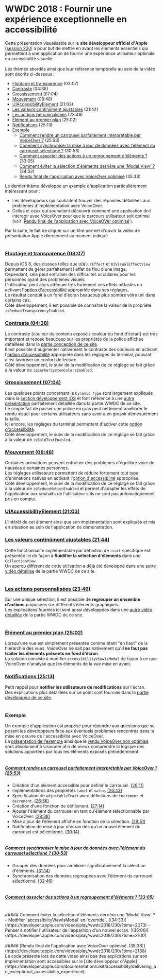 # WWDC 2018 : Fournir une expérience exceptionnelle en accessibilité

<script>$(document).ready(function () {
    setBreadcrumb([{"label":"iOS", "url": "./criteria-ios.html"},
                   {"label":"WWDC", "url": "./criteria-ios-wwdc.html"},
                   {"label":"2018 - Fournir une expérience exceptionnelle en accessibilité"}
	]);
    addSubMenu([
        {"label":"Critères de conception","url":"criteria-ios-conception.html"}, 
        {"label":"Guide pour les développeurs","url":"criteria-ios-dev.html"},
        {"label":"VoiceOver","url":"lecteur-ecran-voiceover.html"},
        {"label":"WWDC","url":"criteria-ios-wwdc.html"}
    ]);
});</script>

<span data-menuitem="criteria-ios"></span>

Cette présentation visualisable sur le **site développeur officiel d'<span lang="en">Apple</span>** ([session 230](https://developer.apple.com/videos/play/wwdc2018/230/)) a pour but de mettre en avant les éléments essentiels qui permettent à une application de fournir une expérience utilisateur optimale en accessibilité visuelle.
</br><img style="max-width: 700px; height: auto;" alt="" src="./images/iOSdev/wwdc18-230.png" />
</br></br>Les thèmes abordés ainsi que leur référence temporelle au sein de la vidéo sont décrits ci-dessous :

- [Floutage et transparence](#TransparencyAndBlurring) (03:07)
- [Contraste](#Contrast) (04:38)
- [Grossissement](#Sizing) (07:04)
- [Mouvement](#Motion) (08:48)
- [UIAccessibilityElement](#UIAccessibilityElement) (21:03)
- [Les valeurs continûment ajustables](#AdjustableValues) (21:44)
- [Les actions personnalisées](#CustomActions) (23:49)
- [Élément au premier plan](#accessibilityViewIsModal) (25:02)
- [Notifications](#Notifications) (25:13)
- [Exemple](#Demo)
    - [Comment rendre un carrousel parfaitement interprétable par VoiceOver ?](#DemoSetCarousel) (25:53)
    - [Comment synchroniser la mise à jour de données avec l'élément du carrousel sélectioné ?](#DemoUpdateData) (30:53)
    - [Comment associer des actions à un regroupement d'éléments ?](#DemoCustomActions) (33:05)
    - [Comment éviter la sélection d'éléments derrière une 'Modal View' ?](#DemoModalView) (34:32)
    - [Rendu final de l'application avec VoiceOver optimisé](#DemoExceptionalVoiceOverExperience) (35:38)

Le dernier thème développe un exemple d'application particulièrement intéressant pour :
- Les développeurs qui souhaitent trouver des réponses détaillées aux problèmes d'implémentation avec VoiceOver.
- Celles et ceux qui souhaitent découvrir comment une application doit interagir avec VoiceOver pour que le parcours utilisateur soit optimal (voir '[Rendu final de l'application avec VoiceOVer optimisé](#DemoExceptionalVoiceOverExperience)').

Par la suite, le fait de cliquer sur un titre permet d'ouvrir la vidéo de présentation <span lang="en">Apple</span> directement au moment indiqué.
</br></br>
<a name="TransparencyAndBlurring"></a>
### [Floutage et transparence (03:07)](https://developer.apple.com/videos/play/wwdc2018/230/?time=187)
Depuis iOS 8, des classes telles que `UIBlurEffect` et `UIVisualEffectView` permettent de gérer parfaitement l'effet de flou d'une image.
</br>Cependant, cela peut entraîner des difficultés occulaires pour les personnes ayant des problèmes visuels.
</br>L'utilisateur peut alors atténuer très fortement ces effets néfastes en activant l'[option d'accessibilité](./criteria-ios-conception.html#options-d-accessibilit-) appropriée dans ses réglages.
</br><img style="max-width: 950px; height: auto;" alt="" src="./images/iOSdev/wwdc18-230-TransparencyAndBlurring_1.png" />
</br>Le résultat conduit à un fond d'écran beaucoup plus sombre voire uni dans certains cas.
</br><img style="max-width: 700px; height: auto;" alt="" src="./images/iOSdev/wwdc18-230-TransparencyAndBlurring_2.png" />
</br>Côté développement, il est possible de connaître la valeur de la propriété `isReduceTransparencyEnabled`.
</br><img style="max-width: 650px; height: auto;" alt="" src="./images/iOSdev/wwdc18-230-TransparencyAndBlurring_3.png" />

<a name="Contrast"></a>
### [Contraste (04:38)](https://developer.apple.com/videos/play/wwdc2018/230/?time=278)
Le contraste {couleur du contenu exposé / couleur du fond d'écran} est très important et repose beaucoup sur les propriétés de la police affichée détaillées dans la [partie conception de ce site](./criteria-ios-conception.html#couleurs).
</br>Il est possible d'augmenter nativement le contraste des couleurs en activant l'[option d'accessibilité](./criteria-ios-conception.html#options-d-accessibilit-) appropriée dans les réglages du terminal, pouvant ainsi favoriser un confort de lecture.
</br><img style="max-width: 600px; height: auto;" alt="" src="./images/iOSdev/wwdc18-230-Contrast_1.png" />
</br>Côté développement, le suivi de la modification de ce réglage se fait grâce à la valeur de `isDarkerSystemColorsEnabled`.
</br><img style="max-width: 650px; height: auto;" alt="" src="./images/iOSdev/wwdc18-230-Contrast_2.png" />

<a name="Sizing"></a>
### [Grossissement (07:04)](https://developer.apple.com/videos/play/wwdc2018/230/?time=424)
Les quelques points concernant le `Dynamic Type` sont largement expliqués dans la [section développement iOS](./criteria-ios-dev.html#taille-des-textes) et font référence à une [autre présentation](./criteria-ios-wwdc-17245.html) parfaitement détaillée dans la partie WWDC de ce site.
</br>Le simple fait de passer une police en gras peut nettement améliorer le rendu visuel pour certains utilisateurs sans avoir à en grossir démesurément la taille.
</br>Ici encore, les réglages du terminal permettent d'activer cette [option d'accessibilité](./criteria-ios-conception.html#options-d-accessibilit-).
</br><img style="max-width: 600px; height: auto;" alt="" src="./images/iOSdev/wwdc18-230-Sizing_1.png" />
</br>Côté développement, le suivi de la modification de ce réglage se fait grâce à la valeur de `isBoldTextEnabled`.
</br><img style="max-width: 600px; height: auto;" alt="" src="./images/iOSdev/wwdc18-230-Sizing_2.png" />

<a name="Motion"></a>
### [Mouvement (08:48)](https://developer.apple.com/videos/play/wwdc2018/230/?time=528)
Certaines animations peuvent entraîner des problèmes d'équilibre voire de nausées à certaines personnes.
</br>Les réglages utilisateurs permettent de réduire fortement tout type d'animations natives en activant l'[option d'accessibilité](./criteria-ios-conception.html#options-d-accessibilit-) appropriée.
</br><img style="max-width: 950px; height: auto;" alt="" src="./images/iOSdev/wwdc18-230-Motion_1.png" />
</br>Côté développement, le suivi de la modification de ce réglage se fait grâce à la valeur de `isReduceMotionEnabled` et permet d'adapter les effets de l'application aux souhaits de l'utilisateur s'ils ne sont pas automatiquement pris en compte.
</br><img style="max-width: 600px; height: auto;" alt="" src="./images/iOSdev/wwdc18-230-Motion_2.png" />

<a name="UIAccessibilityElement"></a>
### [UIAccessibilityElement (21:03)](https://developer.apple.com/videos/play/wwdc2018/230/?time=1263)
L'intérêt de cet élément ainsi que son implémentation sont expliqués et mis en situation au sein de l'application de démonstration.
</br><img style="max-width: 550px; height: auto;" alt="" src="./images/iOSdev/wwdc18-230-UIAccessibilityElement.png" />

<a name="AdjustableValues"></a>
### [Les valeurs continûment ajustables (21:44)](https://developer.apple.com/videos/play/wwdc2018/230/?time=1304)
Cette fonctionnalité implémentable par définition de `trait` spécifique est présentée ici de façon à **fluidifier la sélection d'éléments** dans une `CollectionView`.
</br><img style="max-width: 550px; height: auto;" alt="" src="./images/iOSdev/wwdc18-230-AdjustableValues.png" />
</br>Un aperçu différent de cette utilisation a déjà été développé dans une [autre vidéo détaillée](./criteria-ios-wwdc-17215.html#AdjustableValues) de la partie WWDC de ce site.
</br></br>
<a name="CustomActions"></a>
### [Les actions personnalisées (23:49)](https://developer.apple.com/videos/play/wwdc2018/230/?time=1429)
Sur une unique sélection, il est possible de **regrouper un ensemble d'actions** proposées sur différents éléments graphiques.
</br><img style="max-width: 700px; height: auto;" alt="" src="./images/iOSdev/wwdc18-230-CustomActions.png" />
</br>Les explications fournies ici sont aussi développées dans une [autre vidéo détaillée](./criteria-ios-wwdc-17215.html#CustomActions) de la partie WWDC de ce site.
</br></br>
<a name="accessibilityViewIsModal"></a>
### [Élément au premier plan (25:02)](https://developer.apple.com/videos/play/wwdc2018/230/?time=1502)
Lorsqu'une vue est simplement présentée comme étant "en haut" de la hiérarchie des vues, VoiceOver ne sait pas nativement qu'**il ne faut pas traiter les éléments présents en fond d'écran**.
</br>La solution consiste à modifier `accessibilityViewIsModal` de façon à ce que VoiceOver n'analyse que les éléments de la vue mise en avant.
</br><img style="max-width: 450px; height: auto;" alt="" src="./images/iOSdev/wwdc18-230-ModalView.png" />

<a name="Notifications"></a>
### [Notifications (25:13)](https://developer.apple.com/videos/play/wwdc2018/230/?time=1513)
Petit rappel pour **notifier les utilisateurs de modifications** sur l'écran.
</br><img style="max-width: 800px; height: auto;" alt="" src="./images/iOSdev/wwdc18-230-Notifications.png" />
</br>Des explications plus détaillées sur ce point sont fournies dans la [partie développeur de ce site](./criteria-ios-dev.html#informer-d-une-modification-sur-la-page).
</br></br>
<a name="Demo"></a>
### Exemple
Un exemple d'application est proposé pour répondre aux questions que se posent les développeurs face aux éventuels problèmes rencontrés dans la mise en oeuvre de l'accessibilité avec VoiceOver.
</br>La [présentation de l'exemple](https://developer.apple.com/videos/play/wwdc2018/230/?time=938) ainsi que le [rendu VoiceOver non optimisé](https://developer.apple.com/videos/play/wwdc2018/230/?time=1022) sont absolument à visionner afin de mieux comprendre la logique des solutions apportées par tous les éléments exposés précédemment.</br></br>
<a name="DemoSetCarousel"></a>
##### [Comment rendre un carrousel parfaitement interprétable par VoiceOver ? (25:53)](https://developer.apple.com/videos/play/wwdc2018/230/?time=1553)
- Création d'un élement accessible pour définir le carrousel. [(26:11)](https://developer.apple.com/videos/play/wwdc2018/230/?time=1571)
- Implémentations des propriétés `label` et `value`. [(26:43)](https://developer.apple.com/videos/play/wwdc2018/230/?time=1603)
- Spécification de `adjustableTrait` avec définitions de `increment` et `decrement`. [(26:58)](https://developer.apple.com/videos/play/wwdc2018/230/?time=1618)
- Création d'une fonction de défilement. [(27:14)](https://developer.apple.com/videos/play/wwdc2018/230/?time=1634)
- Ajouter l'élément du carrousel en tant qu'élément sélectionnable par VoiceOver. [(28:38)](https://developer.apple.com/videos/play/wwdc2018/230/?time=1718)
- Mise à jour de l'élément affiché en fonction de la sélection. [(29:51)](https://developer.apple.com/videos/play/wwdc2018/230/?time=1791)
- Notification de mise à jour d'écran dès qu'un nouvel élément du carrousel est sélectionné. [(30:14)](https://developer.apple.com/videos/play/wwdc2018/230/?time=1814)
</br></br>
<a name="DemoUpdateData"></a>
##### [Comment synchroniser la mise à jour de données avec l'élément du carrousel sélectioné ? (30:53)](https://developer.apple.com/videos/play/wwdc2018/230/?time=1853)
- Grouper des données pour améliorer significativement la sélection d'éléments. [(31:14)](https://developer.apple.com/videos/play/wwdc2018/230/?time=1874)
- Synchronisation des données regroupées avec l'élément du carrousel sélectionné. [(32:46)](https://developer.apple.com/videos/play/wwdc2018/230/?time=1966)
</br></br>
<a name="DemoCustomActions"></a>
##### [Comment associer des actions à un regroupement d'éléments ? (33:05)](https://developer.apple.com/videos/play/wwdc2018/230/?time=1985)
</br>
<a name="DemoModalView"></a>
##### Comment éviter la sélection d'éléments derrière une 'Modal View' ?
- Modifier `accessibilityViewIsModal` en `override`. [(34:33)](https://developer.apple.com/videos/play/wwdc2018/230/?time=2073)
- Penser à notifier l'utilisateur de l'apparition d'un nouvel écran. [(35:00)](https://developer.apple.com/videos/play/wwdc2018/230/?time=2100)
</br></br>
<a name="DemoExceptionalVoiceOverExperience"></a>
##### [Rendu final de l'application avec VoiceOver optimisé. (35:38)](https://developer.apple.com/videos/play/wwdc2018/230/?time=2138)

</br>
Le code présenté lors de cette vidéo ainsi que des explications sur son implémentation sont accessibles sur le [site développeur d'<span lang="en">Apple</span>](https://developer.apple.com/documentation/uikit/accessibility/delivering_an_exceptional_accessibility_experience).

<!--  This file is part of a11y-guidelines | Our vision of mobile & web accessibility guidelines and best practices, with valid/invalid examples.
 Copyright (C) 2016  Orange SA
 See the Creative Commons Legal Code Attribution-ShareAlike 3.0 Unported License for more details (LICENSE file). -->